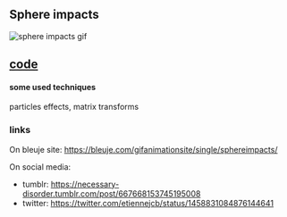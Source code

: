 ## Sphere impacts

![sphere impacts gif](https://bleuje.com/gifset/2021/2021_18_sphereimpacts.gif)

## [code](https://github.com/Bleuje/processing-animations-code/blob/main/code/sphereimpacts/sphereimpacts.pde)

#### some used techniques

particles effects, matrix transforms

### links

On bleuje site: https://bleuje.com/gifanimationsite/single/sphereimpacts/

On social media:
 - tumblr: https://necessary-disorder.tumblr.com/post/667668153745195008
 - twitter: https://twitter.com/etiennejcb/status/1458831084876144641
